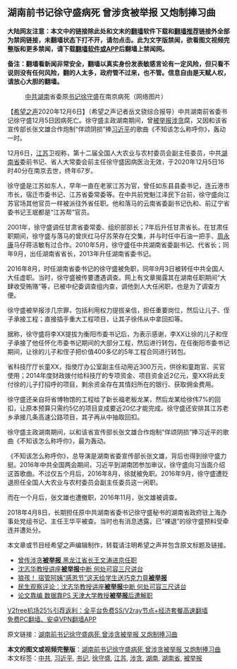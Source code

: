  <h2>湖南前书记徐守盛病死 曾涉贪被举报 又炮制捧习曲</h2> <p class="notice"><b>大陆网友注意：本文中的链接除此处和文末的<a href="https://github.com/bannedbook/fanqiang" >翻墙</a>软件下载和<a href="https://github.com/killgcd/justmysocks/blob/master/README.md">翻墙推荐</a>链接外全部为禁网链接，未翻墙状态下打不开，请勿点击。此为文字版禁闻，欲看图文视频完整版和更多禁闻，请下载<a href="https://github.com/bannedbook/fanqiang">翻墙软件或APP</a>后翻墙上禁闻网。</p><p>备注：翻墙看新闻非常安全，翻墙以真实身份发表敏感言论有一定风险，但只看不说则没有任何风险，翻的人太多，政府管不过来，也不管。信息自由是天赋人权，请放心大胆的翻墙。</b></p>  <div class="entry"> <figure><figcaption><a href="https://www.bannedbook.org/bnews/tag/%e4%b8%ad%e5%85%b1/" class="st_tag internal_tag" rel="tag" title="标签 中共 下的日志">中共</a><a href="https://www.bannedbook.org/bnews/tag/%e6%b9%96%e5%8d%97/" class="st_tag internal_tag" rel="tag" title="标签 湖南 下的日志">湖南</a>省委原<a href="https://www.bannedbook.org/bnews/tag/%e4%b9%a6%e8%ae%b0/" class="st_tag internal_tag" rel="tag" title="标签 书记 下的日志">书记</a><a href="https://www.bannedbook.org/bnews/tag/%e5%be%90%e5%ae%88%e7%9b%9b/" class="st_tag internal_tag" rel="tag" title="标签 徐守盛 下的日志">徐守盛</a>在南京病死（网络图片）</figcaption></figure> <p>【<span class='wp_keywordlink_affiliate'><a href="https://www.soundofhope.org" title="希望之声" target="_blank">希望之声</a></span>2020年12月6日】（希望之声记者岳文骁综合报导）中共湖南前省委书记徐守盛12月5日因病死亡。徐守盛主政湖南期间，曾<a href="https://www.bannedbook.org/bnews/tag/%E8%A2%AB%E4%B8%BE%E6%8A%A5/" class="st_tag internal_tag" rel="tag" title="标签 被举报 下的日志">被举报</a><a href="https://www.bannedbook.org/bnews/tag/%E6%B6%89%E8%B4%AA/" class="st_tag internal_tag" rel="tag" title="标签 涉贪 下的日志">涉贪</a>腐，又因和该省宣传部长张文雄合作炮制“佯颂阴损”捧<a href="https://www.bannedbook.org/bnews/tag/%e4%b9%a0%e8%bf%91%e5%b9%b3/" class="st_tag internal_tag" rel="tag" title="标签 习近平 下的日志">习近平</a>的歌曲《不知该怎么称呼你》，轰动一时。</p> <p>12月6日，<a href="https://www.bannedbook.org/bnews/tag/%e6%b1%9f%e8%8b%8f/" class="st_tag internal_tag" rel="tag" title="标签 江苏 下的日志">江苏</a>卫视称，第十二届全国人大农业与农村委员会副主任委员，中共<a href="https://www.bannedbook.org/bnews/tag/%E6%B9%96%E5%8D%97%E7%9C%81/" class="st_tag internal_tag" rel="tag" title="标签 湖南省 下的日志">湖南省</a>委前书记、省人大常委会前主任徐守盛因病医治无效，于2020年12月5日16时40分在南京去世，终年67岁。</p> <p>徐守盛是江苏如东人，早年一直在老家江苏为官，曾任如东县县委书记，连云港市市长，宿迁市委书记、江苏省委常委等。在中共前党魁江泽民下台前，徐守盛向江苏官场其他官员一样被派往外省任职。他和落马的云南省委副书记仇和、前辽宁省委书记王珉都是“江苏帮”官员。</p>  <p>2001年，徐守盛调任甘肃省委常委、组织部部长；7年后升任甘肃省长。在甘肃任职期间，徐守盛与落马的曾庆红马仔苏荣存在交集，并与时任中石油一把手、<span class='wp_keywordlink'><a href="https://www.bannedbook.org/forum2/topic2891.html" title="《周永康其人》《周永康传》" target="_blank">周永康</a></span>马仔蒋洁敏有过合作。2010年5月，徐守盛任中共湖南省委副书记、代省长；同年9月，出任湖南省省长，2013年升任湖南省委书记。</p> <p>2016年8月，时任湖南省委书记的徐守盛被免职，同年9月3日被转任中共全国人大任虚职。当时，徐守盛被传要遭遇调查。网上有文章揭露其在湖南任职期间“大肆收受贿赂”等，已被中纪委调查组内查，调他到人大任闲职，也是为了调查方便。</p> <p>徐守盛被举报涉几宗罪，包括利用权力提拔亲信，担任重要岗位，然后让儿子、侄子承接工程；直接插手重大工程项目，让其子徐伟从中拿回扣等。</p>  <p>据称，徐守盛将李XX提拔为衡阳市委书记后，为表示感谢，李XX让徐的儿子和侄子承接了他任怀化市委书记期间的大部分工程，然后进行转包，在任衡阳市委书记期间，让徐的儿子和侄子把价值400多亿的5年工程合同进行转包。</p> <p>省科技厅厅长童XX，指使厅办公室副主任动用近300万元，供徐和童跑官、买官使用；2014年度财政拨付给科技厅的专项资金、项目资金近2亿元，童XX将此支付徐的儿子打招呼的项目，剩余资金存在其情妇所在的银行、获取佣金费用。</p> <p>徐守盛还亲自将省博物馆的工程给了新长福老板龙某，然后龙某给徐伟7%的回扣，让原本预算只需约5亿的项目变成要近20亿才能完成。徐守盛还安排其江苏老乡承接几条高速公路项目，其子再从中抽取回扣。</p>  <p>徐守盛主政湖南期间，以和该省宣传部长张文雄合作炮制“佯颂阴损”捧习近平的歌曲《不知该怎么称呼你》，最为轰动。</p> <p>《不知该怎么称呼你》，总导演是湖南省委宣传部长张文雄，背后也得到徐守盛力挺。2016年中共全国两会期间，习近平到湖南团参加审议，徐守盛向习当面介绍这首歌曲。不过仅五个月后，2016年8月，徐就被免职。2016年9月，徐守盛遭贬退担任全国人大农业与农村委员会副主任委员这一闲职。</p> <p>而在一个月后，张文雄也遭撤职，2016年11月，张文雄被调查。</p>  <p>2018年4月8日，长期担任原中共湖南省委书记徐守盛秘书的湖南省政府驻上海办事处党组书记、主任王华平被查。当时也有消息透露，已“裸退”的徐守盛预料受牵连并遭处分。</p> <p>本文章或节目经希望之声编辑制作，转载请注明希望之声并包含原文标题及链接。</p> <ul class='op-related-articles' title='相关阅读'> <li><a href='https://www.bannedbook.org/bnews/cnnews/20201203/1441270.html' target='_blank'>曾传涉贪<b>被举报</b> 黑龙江省长王文涛进京任职</a></li> <li><a href='https://www.bannedbook.org/bnews/baitai/20201129/1439226.html' target='_blank'>沈志华教授讲座<b>被举报</b>中断 何处可容三尺讲台</a></li> <li><a href='https://www.bannedbook.org/bnews/comments/20201128/1438513.html' target='_blank'>狼孩！ 宿管阿姨“感恩节”这天给学生送巧克力竟<b>被举报</b></a></li> <li><a href='https://www.bannedbook.org/bnews/renquan/20201128/1438498.html' target='_blank'>民生观察评论：沈志华教授讲座<b>被举报</b>中断 何处可容三尺讲台</a></li> <li><a href='https://www.bannedbook.org/bnews/cnnews/20201121/1434426.html' target='_blank'>论文靠编 数据靠PS 天津大学教授<b>被举报</b>后遭解职</a></li> </ul> <p class="texttj"> <a href="https://www.bannedbook.org/forum23/topic22702.html" target="_blank">V2free机场25%引荐返利：全平台免费SS/V2ray节点+经济套餐高速翻墙</a><br/> <a href="https://github.com/bannedbook/fanqiang/wiki/%E7%A6%81%E9%97%BB%E7%BD%91%E5%AE%89%E5%8D%93%E7%BF%BB%E5%A2%99%E6%96%B0%E9%97%BBAPP" target="_blank">免费PC翻墙、安卓VPN翻墙APP</a></p><p>原文链接：<a class="src_link"  href="https://www.soundofhope.org/post/450904" target="_blank">湖南前书记徐守盛病死 曾涉贪被举报 又炮制捧习曲</a></p><a name='sharetosocial'></a>       <div><b>本文的图文或视频完整版</b>：<a href='https://www.bannedbook.org/bnews/comments/20201206/1443239.html'>湖南前书记徐守盛病死 曾涉贪被举报 又炮制捧习曲</a></div>  </div><!--END ENTRY--> <div class="postfooter"> <div>本文标签：<a href="https://www.bannedbook.org/bnews/tag/%e4%b8%ad%e5%85%b1/" rel="tag">中共</a>, <a href="https://www.bannedbook.org/bnews/tag/%e4%b9%a0%e8%bf%91%e5%b9%b3/" rel="tag">习近平</a>, <a href="https://www.bannedbook.org/bnews/tag/%e4%b9%a6%e8%ae%b0/" rel="tag">书记</a>, <a href="https://www.bannedbook.org/bnews/tag/%e5%be%90%e5%ae%88%e7%9b%9b/" rel="tag">徐守盛</a>, <a href="https://www.bannedbook.org/bnews/tag/%e6%b1%9f%e8%8b%8f/" rel="tag">江苏</a>, <a href="https://www.bannedbook.org/bnews/tag/%E6%B6%89%E8%B4%AA/" rel="tag">涉贪</a>, <a href="https://www.bannedbook.org/bnews/tag/%e6%b9%96%e5%8d%97/" rel="tag">湖南</a>, <a href="https://www.bannedbook.org/bnews/tag/%E6%B9%96%E5%8D%97%E7%9C%81/" rel="tag">湖南省</a>, <a href="https://www.bannedbook.org/bnews/tag/%E8%A2%AB%E4%B8%BE%E6%8A%A5/" rel="tag">被举报</a></div>  </div><!--END POSTFOOTER--> 